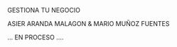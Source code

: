 GESTIONA TU NEGOCIO

ASIER ARANDA MALAGON & MARIO MUÑOZ FUENTES


...
    EN PROCESO
              ....
